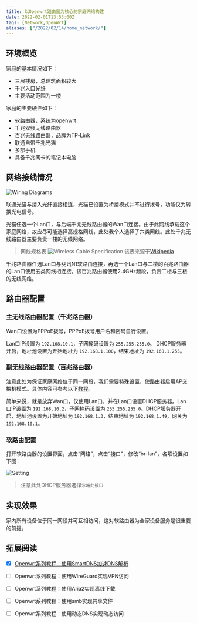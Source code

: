 ```yaml
---
title: 以Openwrt路由器为核心的家庭网络构建
date: 2022-02-01T13:53:00Z
tags: [Network,OpenWrt]
aliases: ["/2022/02/14/home_network/"]
---
```


## 环境概览

家庭的基本情况如下：
- 三层楼房，总建筑面积较大
- 千兆入口光纤
- 主要活动范围为一楼

家庭的主要硬件如下：
- 软路由器，系统为openwrt
- 千兆双频无线路由器
- 百兆无线路由器，品牌为TP-Link
- 联通自带千兆光猫
- 多部手机
- 具备千兆网卡的笔记本电脑

## 网络接线情况

![Wiring Diagrams](https://blogimage.4everland.store/network.svg)

联通光猫与接入光纤直接相连，光猫已设置为桥接模式并不进行拨号，功能仅为转换光电信号。

光猫任选一个Lan口，与后端千兆无线路由器的Wan口连接。由于此网线承载这个家庭网络，故应尽可能选择高规格网线，此处我个人选择了六类网线。此处千兆无线路由器主要负责一楼的无线网络。

> 网线规格表
![Wireless Cable Specification](https://ae01.alicdn.com/kf/H9fc2a5ff43a4420fb4535275cc0ec828e.png)
> 该表来源于[Wikipedia](https://zh.wikipedia.org/wiki/%E5%8F%8C%E7%BB%9E%E7%BA%BF)

千兆路由器任选Lan口与斐讯N1软路由连接，再选一个Lan口与二楼的百兆路由器的Lan口使用五类网线相连接。该百兆路由器使用2.4GHz频段，负责二楼与三楼的无线网络。

## 路由器配置

### 主无线路由器配置（千兆路由器）

Wan口设置为PPPoE拨号，PPPoE拨号用户名和密码自行设置。

Lan口IP设置为 `192.168.10.1`，子网掩码设置为 `255.255.255.0`。
DHCP服务器开启，地址池设置为开始地址为 `192.168.1.100`，结束地址为 `192.168.1.255`。

### 副无线路由器配置（百兆路由器）

注意此处为保证家庭网络位于同一网段，我们需要特殊设置，使路由器启用AP交换机模式。具体内容可参考以下[教程](https://service.tp-link.com.cn/detail_article_4145.html)。

简单来说，就是放弃Wan口，仅使用Lan口，并在Lan口设置DHCP服务器。Lan口IP设置为 `192.168.10.2`，子网掩码设置为 `255.255.255.0`。DHCP服务器开启，地址池设置为开始地址为 `192.168.1.3`，结束地址为 `192.168.1.49`，网关为 `192.168.10.1`。

### 软路由配置

打开软路由器的设置界面，点击“网络”，点击“接口”，修改“br-lan”，各项设置如下图：

![Setting](https://ae01.alicdn.com/kf/H743cc3f6c5ff434280b20d5630250861P.png)

> 注意此处DHCP服务器选择`忽略此接口`

## 实现效果

家内所有设备位于同一网段并可互相访问，这对软路由器为全家设备服务是很重要的前提。

## 拓展阅读

- [x] [Openwrt系列教程：使用SmartDNS加速DNS解析](https://wangshouh.github.io/2022/02/15/smartdns_setting/)

- [ ] Openwrt系列教程：使用WireGuard实现VPN访问

- [ ] Openwrt系列教程：使用Aria2实现离线下载

- [ ] Openwrt系列教程：使用smb实现共享文件

- [ ] Openwrt系列教程：使用动态DNS实现动态访问